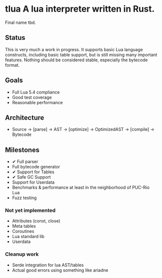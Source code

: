 # tlua A lua interpreter written in Rust.

Final name tbd.

## Status
This is very much a work in progress. It supports basic Lua language constructs, including basic
table support, but is still missing many important features.
Nothing should be considered stable, especially the bytecode format.

## Goals
- Full Lua 5.4 compliance
- Good test coverage
- Reasonable performance

## Architecture
- Source -> [parse] -> AST -> [optimize] -> OptimizedAST -> [compile] -> Bytecode

## Milestones
- ✔ Full parser
- Full bytecode generator
- ✔ Support for Tables
- ✔ Safe GC Support
- Support for Userdata
- Benchmarks & performance at least in the neighborhood of PUC-Rio Lua
- Fuzz testing

### Not yet implemented
- Attributes (const, close)
- Meta tables
- Coroutines
- Lua standard lib
- Userdata

### Cleanup work
- Serde integration for lua AST/tables
- Actual good errors using something like ariadne